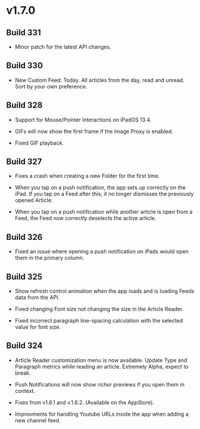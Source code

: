 # v1.7.0

## Build 331

- Minor patch for the latest API changes. 

## Build 330

- New Custom Feed: Today. All articles from the day, read and unread. Sort by your own preference. 

## Build 328

- Support for Mouse/Pointer Interactions on iPadOS 13.4. 

- GIFs will now show the first frame if the Image Proxy is enabled. 

- Fixed GIF playback. 



## Build 327

- Fixes a crash when creating a new Folder for the first time. 

- When you tap on a push notification, the app sets up correctly on the iPad. If you tap on a Feed after this, it no longer dismisses the previously opened Article. 

- When you tap on a push notification while another article is open from a Feed, the Feed now correctly deselects the active article.  

## Build 326

- Fixed an issue where opening a push notification on iPads would open them in the primary column. 

## Build 325

- Show refresh control animation when the app loads and is loading Feeds data from the API. 

- Fixed changing Font size not changing the size in the Article Reader. 

- Fixed incorrect paragraph line-spacing calculation with the selected value for font size.  

## Build 324

- Article Reader customization menu is now available. Update Type and Paragraph metrics while reading an article. Extremely Alpha, expect to break.  

- Push Notifications will now show *richer* previews if you open them in context. 

- Fixes from v1.6.1 and v.1.6.2. (Available on the AppStore). 

- Improvments for handling Youtube URLs inside the app when adding a new channel feed. 

